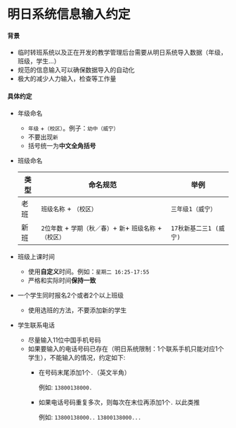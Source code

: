 # 明日系统信息输入约定

#### 背景
* 临时转班系统以及正在开发的教学管理后台需要从明日系统导入数据（年级，班级，学生...）
* 规范的信息输入可以确保数据导入的自动化
* 极大的减少人力输入，检查等工作量

#### 具体约定
* 年级命名
    * `年级` +`（校区）`。例子：`幼中（威宁）`
    * 不要出现`新`
    * 括号统一为**中文全角括号**

* 班级命名
   
    | 类型 | 命名规范 | 举例 |
    | ----| ---- | ---- |
    | 老班 | `班级名称` + `（校区）` | `三年级1（威宁）` |
    | 新班 | `2位年数` + `学期（秋／春）`+ `新`+ `班级名称` + `（校区）` | `17秋新基二三1 (威宁)` |

* 班级上课时间
  * 使用**自定义**时间。例如：`星期二 16:25-17:55` 
  * 严格和实际时间**保持一致**

* 一个学生同时报名2个或者2个以上班级
  * 使用选班的方法，不要添加新的学生

* 学生联系电话
  * 尽量输入11位中国手机号码
  * 如果要输入的电话号码已存在（明日系统限制：1个联系手机只能对应1个学生），不能输入的情况，约定如下:
    * 在号码末尾添加1个`.`（英文半角）

      例如: `13800138000.`      

    * 如果电话号码重复多次，则每次在末位再添加1个`.` 以此类推

      例如: `13800138000..` `13800138000...`
